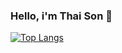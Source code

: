 ### Hello, i'm Thai Son :wave:

[![Top Langs](https://github-readme-stats.vercel.app/api/top-langs/?username=anuraghazra&layout=compact&theme=tokyonight)](https://github.com/iamironman1233/github-readme-stats)

